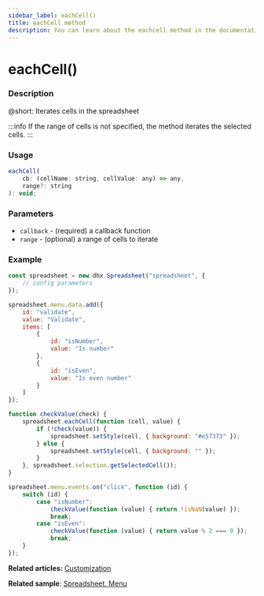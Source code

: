 ```yaml
---
sidebar_label: eachCell()
title: eachCell method
description: You can learn about the eachcell method in the documentation of the DHTMLX JavaScript Spreadsheet library. Browse developer guides and API reference, try out code examples and live demos, and download a free 30-day evaluation version of DHTMLX Spreadsheet.
---
```


# eachCell()

### Description

@short: Iterates cells in the spreadsheet

:::info
If the range of cells is not specified, the method iterates the selected cells.
:::

### Usage

~~~jsx
eachCell(
    cb: (cellName: string, cellValue: any) => any, 
    range?: string
): void;
~~~ 

### Parameters

- `callback` - (required) a callback function
- `range` - (optional) a range of cells to iterate

### Example

~~~jsx {21-27}
const spreadsheet = new dhx.Spreadsheet("spreadsheet", {
    // config parameters
});

spreadsheet.menu.data.add({
    id: "validate",
    value: "Validate",
    items: [
        {
            id: "isNumber",
            value: "Is number"
        },
        {
            id: "isEven",
            value: "Is even number"
        }
    ]
});

function checkValue(check) {
    spreadsheet.eachCell(function (cell, value) {
        if (!check(value)) {
            spreadsheet.setStyle(cell, { background: "#e57373" });
        } else {
            spreadsheet.setStyle(cell, { background: "" });
        }
    }, spreadsheet.selection.getSelectedCell());
}

spreadsheet.menu.events.on("click", function (id) {
    switch (id) {
        case "isNumber":
            checkValue(function (value) { return !isNaN(value) });
            break;
        case "isEven":
            checkValue(function (value) { return value % 2 === 0 });
            break;
    }
});
~~~

**Related articles:** [Customization](customization.md#menu)

**Related sample**: [Spreadsheet. Menu](https://snippet.dhtmlx.com/2mlv2qaz)
